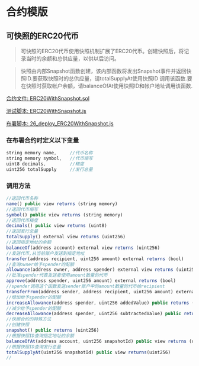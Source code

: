 # 合约模版

## 可快照的ERC20代币
> 可快照的ERC20代币使用快照机制扩展了ERC20代币。创建快照后，将记录当时的余额和总供应量，以供以后访问。

> 快照由内部Snapshot函数创建，该内部函数将发出Snapshot事件并返回快照ID.要获取快照时的总供应量，请totalSupplyAt使用快照ID 调用该函数.要在快照时获取帐户余额，请balanceOfAt使用快照ID和帐户地址调用该函数.

[合约文件: ERC20WithSnapshot.sol](https://github.com/TxCodeGroup/ContractTemplate/blob/master/contracts/Multi/ERC20WithSnapshot.sol)

[测试脚本: ERC20WithSnapshot.js](https://github.com/TxCodeGroup/ContractTemplate/blob/master/test/Multi/ERC20WithSnapshot.js)

[布署脚本: 26_deploy_ERC20WithSnapshot.js](https://github.com/TxCodeGroup/ContractTemplate/blob/master/migrations/26_deploy_ERC20WithSnapshot.js)

### 在布署合约时定义以下变量
```javascript
string memory name,     //代币名称
string memory symbol,   //代币缩写
uint8 decimals,         //精度
uint256 totalSupply     //发行总量
```
### 调用方法
```javascript
//返回代币名称
name() public view returns (string memory)
//返回代币缩写
symbol() public view returns (string memory)
//返回代币精度
decimals() public view returns (uint8)
//返回发行总量
totalSupply() external view returns (uint256)
//返回指定地址的余额
balanceOf(address account) external view returns (uint256)
//发送代币,从当前账户发送到指定地址
transfer(address recipient, uint256 amount) external returns (bool)
//查询owner给予spender的配额
allowance(address owner, address spender) external view returns (uint256)
//批准spender代表发送者使用amount数量的代币
approve(address spender, uint256 amount) external returns (bool)
//spender调用这个函数发送sender账户中的amount数量的代币给recipient
transferFrom(address sender, address recipient, uint256 amount) external returns (bool)
//增加给予spender的配额
increaseAllowance(address spender, uint256 addedValue) public returns (bool)
//减少给予spender的配额
decreaseAllowance(address spender, uint256 subtractedValue) public returns (bool)
//快照合约的特殊方法
//创建快照
snapshot() public returns (uint256)
//根据快照ID查询指定地址的余额
balanceOfAt(address account, uint256 snapshotId) public view returns (uint256)
//根据快照ID查询发行总量
totalSupplyAt(uint256 snapshotId) public view returns(uint256)
//
```
